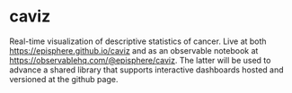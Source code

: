 # caviz
Real-time visualization of descriptive statistics of cancer. Live at both https://episphere.github.io/caviz and as an observable notebook at https://observablehq.com/@episphere/caviz. The latter will be used to advance a shared library that supports interactive dashboards hosted and versioned at the github page.
